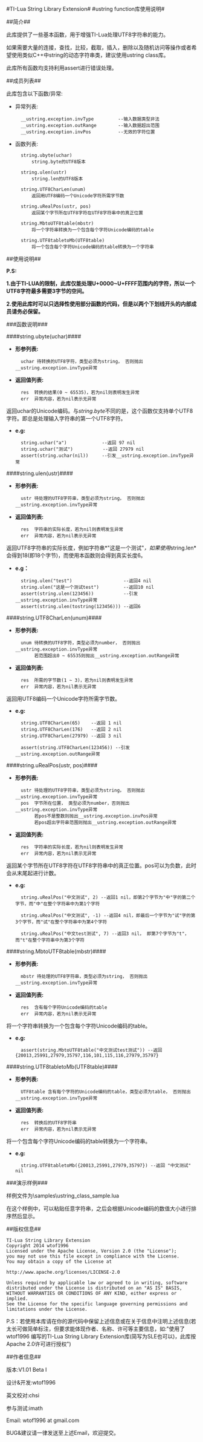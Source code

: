#TI-Lua String Library Extension#
#ustring function库使用说明#

##简介##

此库提供了一些基本函数，用于增强TI-Lua处理UTF8字符串的能力。

如果需要大量的连接，查找，比较，截取，插入，删除以及随机访问等操作或者希望使用类似C++中string的动态字符串类，建议使用ustring class库。

此库所有函数均支持利用assert进行错误处理。

##成员列表##

此库包含以下函数/异常:


* 异常列表:

		__ustring.exception.invType			--输入数据类型非法
		__ustring.exception.outRange		--输入数据超出范围
		__ustring.exception.invPos			--无效的字符位置

* 函数列表:


        string.ubyte(uchar)
            string.byte的UTF8版本

        string.ulen(ustr)
            string.len的UTF8版本

        string.UTF8CharLen(unum)
            返回用UTF8编码一个Unicode字符所需字节数

        string.uRealPos(ustr, pos)
            返回某个字节所在UTF8字符在UTF8字符串中的真正位置

        string.MbtoUTF8table(mbstr)
            将一个字符串转换为一个包含每个字符Unicode编码的table

        string.UTF8tabletoMb(UTF8table)
            将一个包含每个字符Unicode编码的table转换为一个字符串

##使用说明##

**P.S:**

**1.由于TI-LUA的限制，此库仅能处理U+0000~U+FFFF范围内的字符，所以一个UTF8字符最多需要3字节的空间。**

**2.使用此库时可以只选择性使用部分函数的代码，但是以两个下划线开头的内部成员请务必保留。**

###函数说明###

####string.ubyte(uchar)####

* **形参列表:**

		uchar 待转换的UTF8字符，类型必须为string， 否则抛出__ustring.exception.invType异常


* **返回值列表:**
	
		res	 转换的结果(0 ~ 65535)，若为nil则表明发生异常
		err	 异常内容，若为nil表示无异常
	
返回uchar的Unicode编码。与*string.byte*不同的是，这个函数仅支持单个UTF8字符。即总是处理输入字符串的第一个UTF8字符。

* **e.g:**
	
		string.uchar("a")     	      --返回 97 nil
		string.uchar("测试")   		 --返回 27979 nil
		assert(string.uchar(nil))	  --引发__ustring.exception.invType异常

####string.ulen(ustr)####

* **形参列表:**

		ustr 待处理的UTF8字符串，类型必须为string， 否则抛出__ustring.exception.invType异常

* **返回值列表:**
	
		res	 字符串的实际长度，若为nil则表明发生异常
		err	 异常内容，若为nil表示无异常

返回UTF8字符串的实际长度，例如字符串*"这是一个测试"*，如果使用*string.len*会得到18(即18个字节)，而使用本函数则会得到真实长度6。

* **e.g：**

		string.ulen("test")	  			      --返回4 nil
		string.ulen("这是一个测试test")         --返回10 nil
		assert(string.ulen(123456))		      --引发__ustring.exception.invType异常
		assert(string.ulen(tostring(123456))) --返回6

####string.UTF8CharLen(unum)####

* **形参列表:**

		unum 待转换的UTF8字符，类型必须为number， 否则抛出__ustring.exception.invType异常
		 	 若范围超出0 ~ 65535则抛出__ustring.exception.outRange异常

* **返回值列表:**
	
		res	 所需的字节数(1 ~ 3)，若为nil则表明发生异常
		err	 异常内容，若为nil表示无异常

返回用UTF8编码一个Unicode字符所需字节数。

* **e.g:**

		string.UTF8CharLen(65)    --返回 1 nil
		string.UTF8CharLen(176)   --返回 2 nil
		string.UTF8CharLen(27979) --返回 3 nil
	
		assert(string.UTF8CharLen(123456)) --引发__ustring.exception.outRange异常

####string.uRealPos(ustr, pos)####

* **形参列表:**

		ustr 待处理的UTF8字符串，类型必须为string， 否则抛出__ustring.exception.invType异常
		pos  字节所在位置， 类型必须为number，否则抛出__ustring.exception.invType异常
			 若pos不是整数则抛出__ustring.exception.invPos异常
			 若pos超出字符串范围则抛出__ustring.exception.outRange异常

* **返回值列表:**
	
		res	 字符串的实际长度，若为nil则表明发生异常
		err	 异常内容，若为nil表示无异常

返回某个字节所在UTF8字符在UTF8字符串中的真正位置。pos可以为负数，此时会从末尾起进行计数。

* **e.g:**
	
		string.uRealPos("中文测试", 2) --返回1 nil，即第2个字节为"中"字的第二个字节，而"中"在整个字符串中为第1个字符

		string.uRealPos("中文测试", -1) --返回4 nil，即最后一个字节为"试"字的第3个字节，而"试"在整个字符串中为第4个字符

		string.uRealPos("中文test测试", 7) --返回3 nil， 即第7个字节为"t"，而"t"在整个字符串中为第3个字符

####string.MbtoUTF8table(mbstr)####

* **形参列表:**

		mbstr 待处理的UTF8字符串，类型必须为string， 否则抛出__ustring.exception.invType异常

* **返回值列表:**
	
		res	 含有每个字符Unicode编码的table
		err	 异常内容，若为nil表示无异常

将一个字符串转换为一个包含每个字符Unicode编码的table。

* **e.g:**
	
		assert(string.MbtoUTF8table("中文测试test测试")) --返回{20013,25991,27979,35797,116,101,115,116,27979,35797}

####string.UTF8tabletoMb(UTF8table)####

* **形参列表:**

		UTF8table 含有每个字符的Unicode编码的table，类型必须为table， 否则抛出__ustring.exception.invType异常

* **返回值列表:**
	
		res	 转换后的UTF8字符串
		err	 异常内容，若为nil表示无异常

将一个包含每个字符Unicode编码的table转换为一个字符串。

* **e.g:**

		string.UTF8tabletoMb({20013,25991,27979,35797}) --返回 "中文测试" nil

###演示样例###

样例文件为\samples\ustring_class_sample.lua

在这个样例中，可以粘贴任意字符串，之后会根据Unicode编码的数值大小进行排序然后显示。

##版权信息##

    TI-Lua String Library Extension
 	Copyright 2014 wtof1996
    Licensed under the Apache License, Version 2.0 (the "License");
    you may not use this file except in compliance with the License.
    You may obtain a copy of the License at

    http://www.apache.org/licenses/LICENSE-2.0

    Unless required by applicable law or agreed to in writing, software
    distributed under the License is distributed on an "AS IS" BASIS,
    WITHOUT WARRANTIES OR CONDITIONS OF ANY KIND, either express or implied.
    See the License for the specific language governing permissions and
    limitations under the License.

P.S：若使用本库请在你的源代码中保留上述信息或在关于信息中注明上述信息(若太长可做简单标注，但要求能体现作者、名称、许可等主要信息，如:"使用了wtof1996 编写的TI-Lua String Library Extension库(简写为SLE也可以)，此库按 Apache 2.0许可进行授权")
	

##作者信息##

版本:V1.01 Beta I

设计&开发:wtof1996

英文校对:chsi

参与测试:imath

Email: wtof1996 at gmail.com

BUG&建议请一律发送至上述Email，欢迎提交。